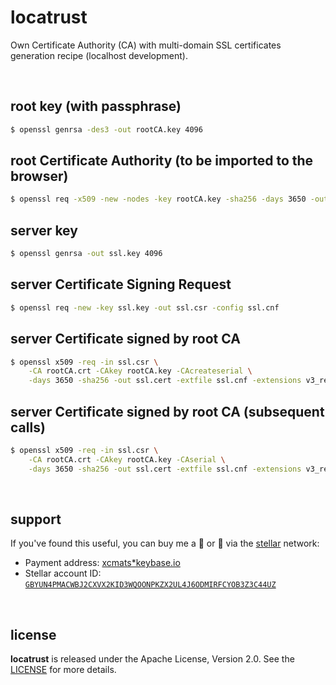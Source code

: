 # locatrust

Own Certificate Authority (CA) with multi-domain SSL certificates
generation recipe (localhost development).

<br />




## root key (with passphrase)
```bash
$ openssl genrsa -des3 -out rootCA.key 4096
```

## root Certificate Authority (to be imported to the browser)
```bash
$ openssl req -x509 -new -nodes -key rootCA.key -sha256 -days 3650 -out rootCA.crt
```

## server key
```bash
$ openssl genrsa -out ssl.key 4096
```

## server Certificate Signing Request
```bash
$ openssl req -new -key ssl.key -out ssl.csr -config ssl.cnf
```

## server Certificate signed by root CA
```bash
$ openssl x509 -req -in ssl.csr \
    -CA rootCA.crt -CAkey rootCA.key -CAcreateserial \
    -days 3650 -sha256 -out ssl.cert -extfile ssl.cnf -extensions v3_req
```

## server Certificate signed by root CA (subsequent calls)
```bash
$ openssl x509 -req -in ssl.csr \
    -CA rootCA.crt -CAkey rootCA.key -CAserial \
    -days 3650 -sha256 -out ssl.cert -extfile ssl.cnf -extensions v3_req
```

<br />




## support

If you've found this useful, you can buy me a 🍺️ or 🍕️ via the [stellar][stellar] network:

* Payment address: [xcmats*keybase.io][xcmatspayment]
* Stellar account ID: [`GBYUN4PMACWBJ2CXVX2KID3WQOONPKZX2UL4J6ODMIRFCYOB3Z3C44UZ`][addressproof]

<br />




## license

**locatrust** is released under the Apache License, Version 2.0. See the
[LICENSE](https://github.com/drmats/locatrust/blob/master/LICENSE)
for more details.




[stellar]: https://learn.stellar.org
[xcmatspayment]: https://keybase.io/xcmats
[addressproof]: https://keybase.io/xcmats/sigchain#d0999a36b501c4818c15cf813f5a53da5bfe437875d92262be8d285bbb67614e22
